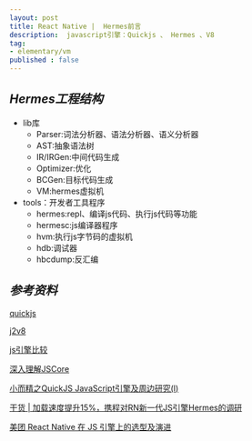 ```yaml
---
layout: post
title: React Native |  Hermes前言
description:  javascript引擎：Quickjs 、 Hermes 、V8
tag:
- elementary/vm
published : false 
---
```


## *Hermes工程结构*

- lib库
    - Parser:词法分析器、语法分析器、语义分析器
    - AST:抽象语法树
    - IR/IRGen:中间代码生成
    - Optimizer:优化
    - BCGen:目标代码生成
    - VM:hermes虚拟机
- tools：开发者工具程序
    - hermes:repl、编译js代码、执行js代码等功能
    - hermesc:js编译器程序
    - hvm:执行js字节码的虚拟机
    - hdb:调试器
    - hbcdump:反汇编


## *参考资料*

[quickjs](https://github.com/bellard/quickjs)

[j2v8](https://github.com/eclipsesource/J2V8)

[js引擎比较](https://segmentfault.com/a/1190000039288517)

[深入理解JSCore](https://tech.meituan.com/2018/08/23/deep-understanding-of-jscore.html)

[小而精之QuickJS JavaScript引擎及周边研究(I)](https://blog.csdn.net/Innost/article/details/98491709?spm=1001.2014.3001.5501)

[干货 | 加载速度提升15%，携程对RN新一代JS引擎Hermes的调研](https://mp.weixin.qq.com/s/BOeuLoZjCdi61P_MhaJT0g)

[美团 React Native 在 JS 引擎上的选型及演进](https://time.geekbang.org/qconplus/detail/100091371)